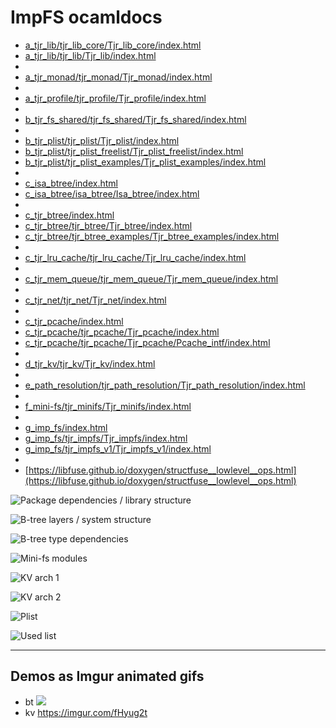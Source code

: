 
# ImpFS ocamldocs

* [a_tjr_lib/tjr_lib_core/Tjr_lib_core/index.html](a_tjr_lib/tjr_lib_core/Tjr_lib_core/index.html)
* [a_tjr_lib/tjr_lib/Tjr_lib/index.html](a_tjr_lib/tjr_lib/Tjr_lib/index.html)
* 
* [a_tjr_monad/tjr_monad/Tjr_monad/index.html](a_tjr_monad/tjr_monad/Tjr_monad/index.html)
* 
* [a_tjr_profile/tjr_profile/Tjr_profile/index.html](a_tjr_profile/tjr_profile/Tjr_profile/index.html)
* 
* [b_tjr_fs_shared/tjr_fs_shared/Tjr_fs_shared/index.html](b_tjr_fs_shared/tjr_fs_shared/Tjr_fs_shared/index.html)
* 
* [b_tjr_plist/tjr_plist/Tjr_plist/index.html](b_tjr_plist/tjr_plist/Tjr_plist/index.html)
* [b_tjr_plist/tjr_plist_freelist/Tjr_plist_freelist/index.html](b_tjr_plist/tjr_plist_freelist/Tjr_plist_freelist/index.html)
* [b_tjr_plist/tjr_plist_examples/Tjr_plist_examples/index.html](b_tjr_plist/tjr_plist_examples/Tjr_plist_examples/index.html)
* 
* [c_isa_btree/index.html](c_isa_btree/index.html)
* [c_isa_btree/isa_btree/Isa_btree/index.html](c_isa_btree/isa_btree/Isa_btree/index.html)
* 
* [c_tjr_btree/index.html](c_tjr_btree/index.html)
* [c_tjr_btree/tjr_btree/Tjr_btree/index.html](c_tjr_btree/tjr_btree/Tjr_btree/index.html)
* [c_tjr_btree/tjr_btree_examples/Tjr_btree_examples/index.html](c_tjr_btree/tjr_btree_examples/Tjr_btree_examples/index.html)
* 
* [c_tjr_lru_cache/tjr_lru_cache/Tjr_lru_cache/index.html](c_tjr_lru_cache/tjr_lru_cache/Tjr_lru_cache/index.html)
* 
* [c_tjr_mem_queue/tjr_mem_queue/Tjr_mem_queue/index.html](c_tjr_mem_queue/tjr_mem_queue/Tjr_mem_queue/index.html)
* 
* [c_tjr_net/tjr_net/Tjr_net/index.html](c_tjr_net/tjr_net/Tjr_net/index.html)
* 
* [c_tjr_pcache/index.html](c_tjr_pcache/index.html)
* [c_tjr_pcache/tjr_pcache/Tjr_pcache/index.html](c_tjr_pcache/tjr_pcache/Tjr_pcache/index.html)
* [c_tjr_pcache/tjr_pcache/Tjr_pcache/Pcache_intf/index.html](c_tjr_pcache/tjr_pcache/Tjr_pcache/Pcache_intf/index.html)
* 
* [d_tjr_kv/tjr_kv/Tjr_kv/index.html](d_tjr_kv/tjr_kv/Tjr_kv/index.html)
* 
* [e_path_resolution/tjr_path_resolution/Tjr_path_resolution/index.html](e_path_resolution/tjr_path_resolution/Tjr_path_resolution/index.html)
* 
* [f_mini-fs/tjr_minifs/Tjr_minifs/index.html](f_mini-fs/tjr_minifs/Tjr_minifs/index.html)
* 
* [g_imp_fs/index.html](g_imp_fs/index.html)
* [g_imp_fs/tjr_impfs/Tjr_impfs/index.html](g_imp_fs/tjr_impfs/Tjr_impfs/index.html)
* [g_imp_fs/tjr_impfs_v1/Tjr_impfs_v1/index.html](g_imp_fs/tjr_impfs_v1/Tjr_impfs_v1/index.html)
* 
* [https://libfuse.github.io/doxygen/structfuse__lowlevel__ops.html](https://libfuse.github.io/doxygen/structfuse__lowlevel__ops.html)


![Package dependencies / library structure](https://docs.google.com/drawings/d/e/2PACX-1vSqzipIxfOtcWhtSEqcBUpEKPVp1ALtHYyVVBldz7WNP3idcaQTY0iHoLBMf9n4vNMUjDvoIi_gr2gE/pub?w=1034&amp;h=520)

![B-tree layers / system structure](https://docs.google.com/drawings/d/e/2PACX-1vSbPmP9hfqwpYdJefrAYVY_7nSf6Mf5kzAXHYEaaAbw6cLwkWJH9GImYG_4KwKRDLOOjDGMvePbodwt/pub?w=1137&h=766)

![B-tree type dependencies](https://docs.google.com/drawings/d/e/2PACX-1vRpuIadu1YMpruLuyKu5ActBCj9IOfQFnUs6wL91uDpMAh_UG085rhdv5ePmu8IP4xC-TISFa3Tso9D/pub?w=940&amp;h=601)


![Mini-fs modules](https://docs.google.com/drawings/d/e/2PACX-1vQcYK7STiRj8bxZBFvkYaqQtsAXxCrjAKrfD2GV_uDuec5DmEY3qNq1Nbj_h-om3L1HHA5JY_RBd_uF/pub?w=953&amp;h=352)

![KV arch 1](https://docs.google.com/drawings/d/e/2PACX-1vSnTmJGnVDyxnrBZ_VOVZ7T0O9etqZa-BDPu-EPH9ziiNjY375TMgO-ENB9UO4e-HT3qmtbJKvFOFl0/pub?w=453&amp;h=373)

![KV arch 2](https://docs.google.com/drawings/d/e/2PACX-1vTIXhyNa7dovQYXuJXBMwPQZU99-x_tRdTIH3SkMUDyPwbL31zExWXauT2hO-eRIUcnGP3RVHiSHrjt/pub?w=557&amp;h=428)

![Plist](https://docs.google.com/drawings/d/e/2PACX-1vT1LGM8Sm7USD8LF_CGLUVZ270PK4vk5LcBrENxjcebpRUYq4jxPpgCTzNFsIS8TOgrcsVvcbZcNJ-M/pub?w=645&amp;h=345)

![Used list](https://docs.google.com/drawings/d/e/2PACX-1vR3nHzNU8Nl6nffcW2R8KoUcol1HcAMNoefBtt_gleyVKNtc_315MWHdWrX3ToPgKu6Btzni84mq7KI/pub?w=1284&amp;h=501)

---

## Demos as Imgur animated gifs

- bt ![](https://i.imgur.com/Cvumjbe.png)
- kv <https://imgur.com/fHyug2t>

